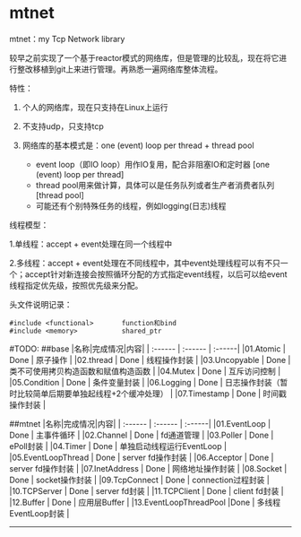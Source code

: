 # mtnet
mtnet：my Tcp Network library

较早之前实现了一个基于reactor模式的网络库，但是管理的比较乱，现在将它进行整改移植到git上来进行管理。再熟悉一遍网络库整体流程。

特性：

1. 个人的网络库，现在只支持在Linux上运行

2. 不支持udp，只支持tcp

3. 网络库的基本模式是：one (event) loop per thread + thread pool
   - event loop（即IO loop）用作IO复用，配合非阻塞IO和定时器 [one (event) loop per thread]
   - thread pool用来做计算，具体可以是任务队列或者生产者消费者队列 [thread pool]
   - 可能还有个别特殊任务的线程，例如logging(日志)线程

线程模型：

1.单线程：accept + event处理在同一个线程中

2.多线程：accept + event处理在不同线程中，其中event处理线程可以有不只一个；accept针对新连接会按照循环分配的方式指定event线程，以后可以给event线程指定优先级，按照优先级来分配。

头文件说明记录：

```
#include <functional>		function和bind
#include <memory>			shared_ptr
```

#TODO:
##base
|名称|完成情况|内容|
| :------ | :------ | :------|
|01.Atomic         |    Done | 原子操作 |
|02.thread         |    Done | 线程操作封装 |
|03.Uncopyable     |    Done | 类不可使用拷贝构造函数和赋值构造函数 |
|04.Mutex          |    Done | 互斥访问控制 |
|05.Condition      |    Done | 条件变量封装 |
|06.Logging        |    Done | 日志操作封装（暂时比较简单后期要单独起线程+2个缓冲处理） |
|07.Timestamp      |    Done | 时间戳操作封装 |

##mtnet
|名称|完成情况|内容|
| :------ | :------ | :------|
|01.EventLoop           |  Done   | 主事件循环 |
|02.Channel             |  Done   | fd通道管理 |
|03.Poller              |  Done   | ePoll封装 |
|04.Timer               |  Done   | 单独启动线程运行EventLoop |
|05.EventLoopThread     |  Done   | server fd操作封装 |
|06.Acceptor            |  Done   | server fd操作封装 |
|07.InetAddress         |  Done   | 网络地址操作封装 |
|08.Socket              |  Done   | socket操作封装 |
|09.TcpConnect          |  Done   | connection过程封装 |
|10.TCPServer           |  Done   | server fd封装 |
|11.TCPClient           |  Done   | client fd封装 |
|12.Buffer              |  Done   | 应用层Buffer |
|13.EventLoopThreadPool |Done | 多线程EventLoop封装 |





-----------


